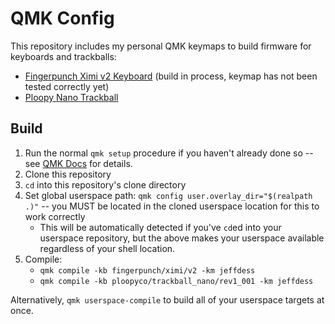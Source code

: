 # QMK Config

This repository includes my personal QMK keymaps to build firmware for
keyboards and trackballs:

* [Fingerpunch Ximi v2 Keyboard](keymaps/fingerpunch/ximi/v2/jeffdess)
(build in process, keymap has not been tested correctly yet)
* [Ploopy Nano Trackball](keymaps/ploopyco/trackball_nano/rev1_001/jeffdess)

## Build

1. Run the normal `qmk setup` procedure if you haven't already done so
  -- see [QMK Docs](https://docs.qmk.fm/#/newbs) for details.
1. Clone this repository
1. `cd` into this repository's clone directory
1. Set global userspace path: `qmk config user.overlay_dir="$(realpath .)"`
   -- you MUST be located in the cloned userspace location for this to
   work correctly
     * This will be automatically detected if you've `cd`ed into your userspace
       repository, but the above makes your userspace available regardless of
       your shell location.
1. Compile:
   * `qmk compile -kb fingerpunch/ximi/v2 -km jeffdess`
   * `qmk compile -kb ploopyco/trackball_nano/rev1_001 -km jeffdess`

Alternatively, `qmk userspace-compile` to build all of your userspace targets
at once.
